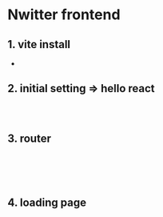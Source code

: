 # Nwitter frontend

## 1. vite install

-

## 2. initial setting => hello react

```html /index.html

```

```typescript /src/main.tsx

```

```typescript /src/App.tsx

```

## 3. router

```typescript \src\App.tsx

```

```typescript \src\routes\home.tsx

```

```typescript \src\routes\login.tsx

```

```typescript \src\routes\profile.tsx

```

```typescript \src\routes\create-account.tsx

```

## 4. loading page

```typescript /App.tsx

```

```typescript /components/loading-screen.tsx

```
